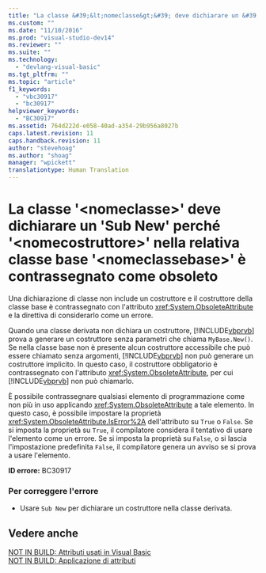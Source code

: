 ```yaml
---
title: "La classe &#39;&lt;nomeclasse&gt;&#39; deve dichiarare un &#39;Sub New&#39; perch&#233; &#39;&lt;nomecostruttore&gt;&#39; nella relativa classe base &#39;&lt;nomeclassebase&gt;&#39; &#232; contrassegnato come obsoleto | Microsoft Docs"
ms.custom: ""
ms.date: "11/10/2016"
ms.prod: "visual-studio-dev14"
ms.reviewer: ""
ms.suite: ""
ms.technology: 
  - "devlang-visual-basic"
ms.tgt_pltfrm: ""
ms.topic: "article"
f1_keywords: 
  - "vbc30917"
  - "bc30917"
helpviewer_keywords: 
  - "BC30917"
ms.assetid: 764d222d-e058-40ad-a354-29b956a8027b
caps.latest.revision: 11
caps.handback.revision: 11
author: "stevehoag"
ms.author: "shoag"
manager: "wpickett"
translationtype: Human Translation
---
```

# La classe &#39;&lt;nomeclasse&gt;&#39; deve dichiarare un &#39;Sub New&#39; perch&#233; &#39;&lt;nomecostruttore&gt;&#39; nella relativa classe base &#39;&lt;nomeclassebase&gt;&#39; &#232; contrassegnato come obsoleto
Una dichiarazione di classe non include un costruttore e il costruttore della classe base è contrassegnato con l'attributo <xref:System.ObsoleteAttribute> e la direttiva di considerarlo come un errore.  
  
 Quando una classe derivata non dichiara un costruttore, [!INCLUDE[vbprvb](../../csharp/programming-guide/concepts/linq/includes/vbprvb_md.md)] prova a generare un costruttore senza parametri che chiama `MyBase.New()`. Se nella classe base non è presente alcun costruttore accessibile che può essere chiamato senza argomenti, [!INCLUDE[vbprvb](../../csharp/programming-guide/concepts/linq/includes/vbprvb_md.md)] non può generare un costruttore implicito. In questo caso, il costruttore obbligatorio è contrassegnato con l'attributo <xref:System.ObsoleteAttribute>, per cui [!INCLUDE[vbprvb](../../csharp/programming-guide/concepts/linq/includes/vbprvb_md.md)] non può chiamarlo.  
  
 È possibile contrassegnare qualsiasi elemento di programmazione come non più in uso applicando <xref:System.ObsoleteAttribute> a tale elemento. In questo caso, è possibile impostare la proprietà <xref:System.ObsoleteAttribute.IsError%2A> dell'attributo su `True` o `False`. Se si imposta la proprietà su `True`, il compilatore considera il tentativo di usare l'elemento come un errore. Se si imposta la proprietà su `False`, o si lascia l'impostazione predefinita `False`, il compilatore genera un avviso se si prova a usare l'elemento.  
  
 **ID errore:** BC30917  
  
### Per correggere l'errore  
  
-   Usare `Sub New` per dichiarare un costruttore nella classe derivata.  
  
## Vedere anche  
 [NOT IN BUILD: Attributi usati in Visual Basic](http://msdn.microsoft.com/it-it/22231318-8a40-49af-9245-e0aab723563b)   
 [NOT IN BUILD: Applicazione di attributi](http://msdn.microsoft.com/it-it/2b1703ed-4437-49b3-bc0b-568094324f47)
